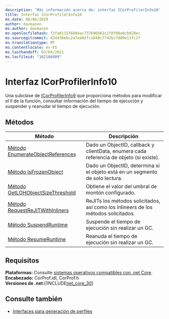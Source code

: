 ```yaml
---
description: 'Más información acerca de: interfaz ICorProfilerInfo10'
title: Interfaz ICorProfilerInfo10
ms.date: 08/06/2019
author: davmason
ms.author: davmason
ms.openlocfilehash: f2fa0115f6894ac737696b63c1f0f00a0cb028ec
ms.sourcegitcommit: 42d436ebc2a7ee02fc1848c7742bc7d80e13fc2f
ms.translationtype: MT
ms.contentlocale: es-ES
ms.lasthandoff: 03/04/2021
ms.locfileid: "102106909"
---
```

# <a name="icorprofilerinfo10-interface"></a>Interfaz ICorProfilerInfo10

Una subclase de [ICorProfilerInfo9](icorprofilerinfo9-interface.md) que proporciona métodos para modificar el Il de la función, consultar información del tiempo de ejecución y suspender y reanudar el tiempo de ejecución.

## <a name="methods"></a>Métodos  

| Método|Descripción|  
| ------------|-----------------|  
|[Método EnumerateObjectReferences](icorprofilerinfo10-enumerateobjectreferences-method.md)|Dado un ObjectID, callback y clientData, enumera cada referencia de objeto (si existe). |
|[Método IsFrozenObject](icorprofilerinfo10-isfrozenobject-method.md)|Dado un ObjectID, determina si el objeto está en un segmento de solo lectura. |
|[Método GetLOHObjectSizeThreshold](icorprofilerinfo10-getlohobjectsizethreshold-method.md)|Obtiene el valor del umbral de montón configurado. |
|[Método RequestReJITWithInliners](icorprofilerinfo10-requestrejitwithinliners-method.md)| ReJITs los métodos solicitados, así como los inlineers de los métodos solicitados.  |
|[Método SuspendRuntime](icorprofilerinfo10-suspendruntime-method.md)| Suspende el tiempo de ejecución sin realizar un GC. |
|[Método ResumeRuntime](icorprofilerinfo10-resumeruntime-method.md)| Reanuda el tiempo de ejecución sin realizar un GC. |

## <a name="requirements"></a>Requisitos  

**Plataformas:** Consulte [sistemas operativos compatibles con .net Core](../../../core/install/windows.md?pivots=os-windows).  
**Encabezado:** CorProf.idl, CorProf.h  
**Versiones de .net:**[!INCLUDE[net_core_30](../../../../includes/net-core-30-md.md)]

## <a name="see-also"></a>Consulte también

- [Interfaces para generación de perfiles](profiling-interfaces.md)
